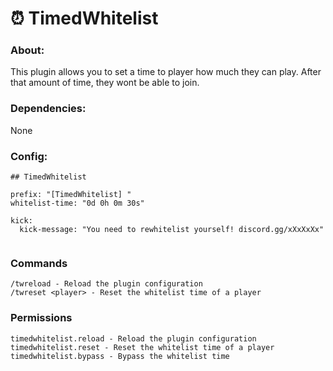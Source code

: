 # ⏰ TimedWhitelist

### About:
This plugin allows you to set a time to player how much they can play. After that amount of time, they wont be able to join.

### Dependencies:
None

### Config:
```
## TimedWhitelist

prefix: "[TimedWhitelist] "
whitelist-time: "0d 0h 0m 30s"

kick:
  kick-message: "You need to rewhitelist yourself! discord.gg/xXxXxXx"
  
```

### Commands
```
/twreload - Reload the plugin configuration
/twreset <player> - Reset the whitelist time of a player
```
### Permissions
```
timedwhitelist.reload - Reload the plugin configuration
timedwhitelist.reset - Reset the whitelist time of a player
timedwhitelist.bypass - Bypass the whitelist time
```

